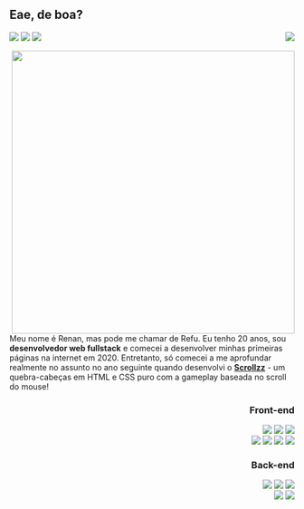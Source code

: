 <h2>Eae, de boa?</h2>

<p>
  <a target="_blank" href="mailto:renanfreitas.contato@gmail.com"><img src="https://img.shields.io/badge/Gmail-D14836?style=flat-square&logo=gmail&logoColor=white"/></a>
  <a target="_blank" href="https://discord.com/users/412685400847679508"><img src="https://img.shields.io/badge/Discord-%237289DA.svg?style=flat-square&logo=discord&logoColor=white"/></a>
  <a target="_blank" href="https://www.youtube.com/@refusado"><img src="https://img.shields.io/badge/YouTube-FF0000?style=flat-square&logo=youtube&logoColor=white"/></a>
  <img align="right" src="https://api.visitorbadge.io/api/visitors?path=refusado&labelColor=%232e3440&countColor=%23c7ced9&style=flat-square&labelStyle=lower" />
</p>

<img width="500px" align="right" src="https://github-readme-stats.vercel.app/api?username=refusado&count_private=true&show_icons=true&theme=nord&hide_title=true" />

<p align="left">Meu nome é Renan, mas pode me chamar de Refu. Eu tenho 20 anos, sou <b>desenvolvedor web fullstack</b> e comecei a desenvolver minhas primeiras páginas na internet em 2020. Entretanto, só comecei a me aprofundar realmente no assunto no ano seguinte quando desenvolvi o <a href="https://github.com/refusado/scrollzz"><b>Scrollzz</b></a> - um quebra-cabeças em HTML e CSS puro com a gameplay baseada no scroll do mouse!</p>

<div width="400px" align="right">

  <div>
      <h3>Front-end</h3>
      <img src="https://img.shields.io/badge/javascript-%23323330.svg?style=for-the-badge&logo=javascript&logoColor=%23F7DF1E"/>
      <img src="https://img.shields.io/badge/angular-%23DD0031.svg?style=for-the-badge&logo=angular&logoColor=white"/>
      <img src="https://img.shields.io/badge/typescript-%23007ACC.svg?style=for-the-badge&logo=typescript&logoColor=white"/>
      <br>
      <img src="https://img.shields.io/badge/html5-%23E34F26.svg?style=for-the-badge&logo=html5&logoColor=white"/>
      <img src="https://img.shields.io/badge/css3-%231572B6.svg?style=for-the-badge&logo=css3&logoColor=white"/>
      <img src="https://img.shields.io/badge/tailwindcss-%2338B2AC.svg?style=for-the-badge&logo=tailwind-css&logoColor=white"/>
      <img src="https://img.shields.io/badge/bootstrap-%23563D7C.svg?style=for-the-badge&logo=bootstrap&logoColor=white"/>
  </div>

  <div>
      <h3>Back-end</h3>
      <img src="https://img.shields.io/badge/php-%23777BB4.svg?style=for-the-badge&logo=php&logoColor=white"/>
      <img src="https://img.shields.io/badge/laravel-%23FF2D20.svg?style=for-the-badge&logo=laravel&logoColor=white"/>
      <img src="https://img.shields.io/badge/mysql-%2300f.svg?style=for-the-badge&logo=mysql&logoColor=white"/>
      <br>
      <img src="https://img.shields.io/badge/node.js-6DA55F?style=for-the-badge&logo=node.js&logoColor=white"/>
      <img src="https://img.shields.io/badge/MongoDB-%234ea94b.svg?style=for-the-badge&logo=mongodb&logoColor=white"/>
  </div>
</div>
